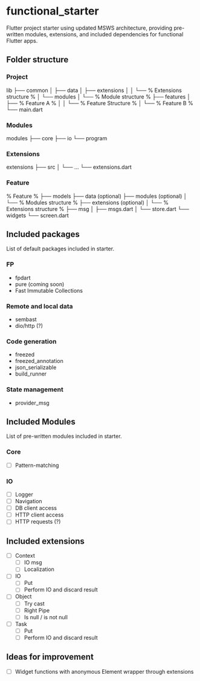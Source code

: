 # functional_starter

Flutter project starter using updated MSWS architecture, providing pre-written modules, extensions, and included dependencies for functional Flutter apps.

## Folder structure

### Project

lib
├── common
│   ├── data
│   ├── extensions
│   │   └── % Extensions structure %
│   └── modules
│       └── % Module structure %
├── features
│   ├── % Feature A %
│   │   └── % Feature Structure %
│   └── % Feature B %
└── main.dart

### Modules

modules
├── core
├── io
└── program

### Extensions

extensions
├── src
│   └── ...
└── extensions.dart

### Feature

% Feature %
├── models
├── data (optional)
├── modules (optional)
│   └── % Modules structure %
├── extensions (optional)
│   └── % Extensions structure %
├── msg
│   ├── msgs.dart
│   └── store.dart
└── widgets
    └── screen.dart

## Included packages

List of default packages included in starter.

### FP
* fpdart
* pure (coming soon)
* Fast Immutable Collections

### Remote and local data
* sembast
* dio/http (?)

### Code generation
* freezed
* freezed_annotation
* json_serializable
* build_runner

### State management
* provider_msg

## Included Modules

List of pre-written modules included in starter.

### Core

- [ ] Pattern-matching

### IO

- [ ] Logger
- [ ] Navigation
- [ ] DB client access
- [ ] HTTP client access
- [ ] HTTP requests (?)

## Included extensions

- [ ] Context
    - [ ] IO msg
    - [ ] Localization
- [ ] IO
    - [ ] Put
    - [ ] Perform IO and discard result 
- [ ] Object
    - [ ] Try cast
    - [ ] Right Pipe
    - [ ] Is null / is not null
- [ ] Task
    - [ ] Put
    - [ ] Perform IO and discard result

## Ideas for improvement
- [ ] Widget functions with anonymous Element wrapper through extensions
